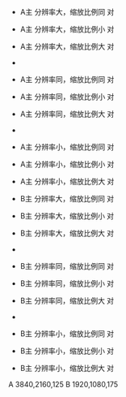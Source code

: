 - A主 分辨率大，缩放比例同  对 
- A主 分辨率大，缩放比例小  对 
- A主 分辨率大，缩放比例大  对
- 
- A主 分辨率同，缩放比例同  对 
- A主 分辨率同，缩放比例小  对 
- A主 分辨率同，缩放比例大  对
- 
- A主 分辨率小，缩放比例同  对   
- A主 分辨率小，缩放比例小  对
- A主 分辨率小，缩放比例大  对
	
- B主 分辨率大，缩放比例同  对
- B主 分辨率大，缩放比例小  对 
- B主 分辨率大，缩放比例大  对
- 
- B主 分辨率同，缩放比例同  对 
- B主 分辨率同，缩放比例小  对
- B主 分辨率同，缩放比例大  对 
- 
- B主 分辨率小，缩放比例同  对
- B主 分辨率小，缩放比例小  对
- B主 分辨率小，缩放比例大  对


A 3840,2160,125
B 1920,1080,175
